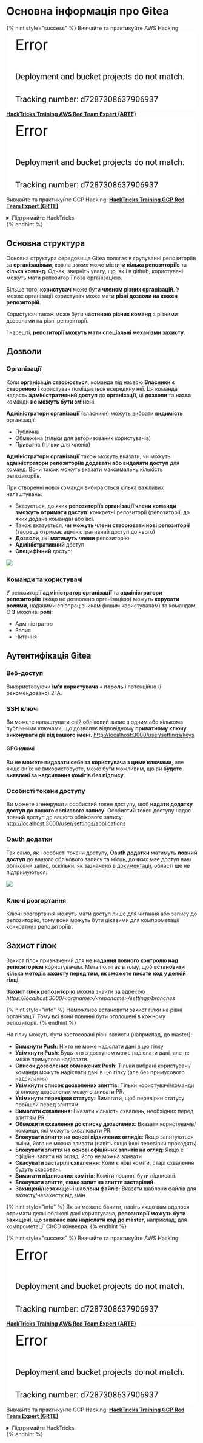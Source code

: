 # Основна інформація про Gitea

{% hint style="success" %}
Вивчайте та практикуйте AWS Hacking:<img src="../../.gitbook/assets/image (1) (1).png" alt="" data-size="line">[**HackTricks Training AWS Red Team Expert (ARTE)**](https://training.hacktricks.xyz/courses/arte)<img src="../../.gitbook/assets/image (1) (1).png" alt="" data-size="line">\
Вивчайте та практикуйте GCP Hacking: <img src="../../.gitbook/assets/image (2).png" alt="" data-size="line">[**HackTricks Training GCP Red Team Expert (GRTE)**<img src="../../.gitbook/assets/image (2).png" alt="" data-size="line">](https://training.hacktricks.xyz/courses/grte)

<details>

<summary>Підтримайте HackTricks</summary>

* Перевірте [**плани підписки**](https://github.com/sponsors/carlospolop)!
* **Приєднуйтесь до** 💬 [**групи Discord**](https://discord.gg/hRep4RUj7f) або [**групи Telegram**](https://t.me/peass) або **слідкуйте** за нами в **Twitter** 🐦 [**@hacktricks\_live**](https://twitter.com/hacktricks\_live)**.**
* **Діліться хакерськими трюками, надсилаючи PR до** [**HackTricks**](https://github.com/carlospolop/hacktricks) та [**HackTricks Cloud**](https://github.com/carlospolop/hacktricks-cloud) репозиторіїв на github.

</details>
{% endhint %}

## Основна структура

Основна структура середовища Gitea полягає в групуванні репозиторіїв за **організаціями**, кожна з яких може містити **кілька репозиторіїв** та **кілька команд**. Однак, зверніть увагу, що, як і в github, користувачі можуть мати репозиторії поза організацією.

Більше того, **користувач** може бути **членом** **різних організацій**. У межах організації користувач може мати **різні дозволи на кожен репозиторій**.

Користувач також може бути **частиною різних команд** з різними дозволами на різні репозиторії.

І нарешті, **репозиторії можуть мати спеціальні механізми захисту**.

## Дозволи

### Організації

Коли **організація створюється**, команда під назвою **Власники** є **створеною** і користувач поміщається всередину неї. Ця команда надасть **адміністративний доступ** до **організації**, ці **дозволи** та **назва** команди **не можуть бути змінені**.

**Адміністратори організації** (власники) можуть вибрати **видимість** організації:

* Публічна
* Обмежена (тільки для авторизованих користувачів)
* Приватна (тільки для членів)

**Адміністратори організації** також можуть вказати, чи можуть **адміністратори репозиторіїв** **додавати або видаляти доступ** для команд. Вони також можуть вказати максимальну кількість репозиторіїв.

При створенні нової команди вибираються кілька важливих налаштувань:

* Вказується, до яких **репозиторіїв організації члени команди зможуть отримати доступ**: конкретні репозиторії (репозиторії, до яких додана команда) або всі.
* Також вказується, **чи можуть члени створювати нові репозиторії** (творець отримає адміністративний доступ до нього)
* **Дозволи**, які **матимуть** **члени** репозиторію:
* **Адміністративний** доступ
* **Специфічний** доступ:

![](<../../.gitbook/assets/image (118).png>)

### Команди та користувачі

У репозиторії **адміністратор організації** та **адміністратори репозиторіїв** (якщо це дозволено організацією) можуть **керувати ролями**, наданими співпрацівникам (іншим користувачам) та командам. Є **3** можливі **ролі**:

* Адміністратор
* Запис
* Читання

## Аутентифікація Gitea

### Веб-доступ

Використовуючи **ім'я користувача + пароль** і потенційно (і рекомендовано) 2FA.

### **SSH ключі**

Ви можете налаштувати свій обліковий запис з одним або кількома публічними ключами, що дозволяє відповідному **приватному ключу виконувати дії від вашого імені.** [http://localhost:3000/user/settings/keys](http://localhost:3000/user/settings/keys)

#### **GPG ключі**

Ви **не можете видавати себе за користувача з цими ключами**, але якщо ви їх не використовуєте, може бути можливим, що ви **будете виявлені за надсилання комітів без підпису**.

### **Особисті токени доступу**

Ви можете згенерувати особистий токен доступу, щоб **надати додатку доступ до вашого облікового запису**. Особистий токен доступу надає повний доступ до вашого облікового запису: [http://localhost:3000/user/settings/applications](http://localhost:3000/user/settings/applications)

### Oauth додатки

Так само, як і особисті токени доступу, **Oauth додатки** матимуть **повний доступ** до вашого облікового запису та місць, до яких має доступ ваш обліковий запис, оскільки, як зазначено в [документації](https://docs.gitea.io/en-us/oauth2-provider/#scopes), області ще не підтримуються:

![](<../../.gitbook/assets/image (194).png>)

### Ключі розгортання

Ключі розгортання можуть мати доступ лише для читання або запису до репозиторію, тому вони можуть бути цікавими для компрометації конкретних репозиторіїв.

## Захист гілок

Захист гілок призначений для **не надання повного контролю над репозиторієм** користувачам. Мета полягає в тому, щоб **встановити кілька методів захисту перед тим, як зможете писати код у деякій гілці**.

**Захист гілок репозиторію** можна знайти за адресою _https://localhost:3000/\<orgname>/\<reponame>/settings/branches_

{% hint style="info" %}
Неможливо встановити захист гілки на рівні організації. Тому всі вони повинні бути оголошені в кожному репозиторії.
{% endhint %}

На гілку можуть бути застосовані різні захисти (наприклад, до master):

* **Вимкнути Push**: Ніхто не може надіслати дані в цю гілку
* **Увімкнути Push**: Будь-хто з доступом може надіслати дані, але не може примусово надіслати.
* **Список дозволених обмежених Push**: Тільки вибрані користувачі/команди можуть надіслати дані в цю гілку (але без примусового надсилання)
* **Увімкнути список дозволених злиттів**: Тільки користувачі/команди зі списку дозволених можуть зливати PR.
* **Увімкнути перевірки статусу:** Вимагати, щоб перевірки статусу пройшли перед злиттям.
* **Вимагати схвалення**: Вказати кількість схвалень, необхідних перед злиттям PR.
* **Обмежити схвалення до списку дозволених**: Вказати користувачів/команди, які можуть схвалювати PR.
* **Блокувати злиття на основі відхилених оглядів**: Якщо запитуються зміни, його не можна зливати (навіть якщо інші перевірки проходять)
* **Блокувати злиття на основі офіційних запитів на огляд**: Якщо є офіційні запити на огляд, його не можна зливати
* **Скасувати застарілі схвалення**: Коли є нові коміти, старі схвалення будуть скасовані.
* **Вимагати підписаних комітів**: Коміти повинні бути підписані.
* **Блокувати злиття, якщо запит на злиття застарілий**
* **Захищені/незахищені шаблони файлів**: Вказати шаблони файлів для захисту/незахисту від змін

{% hint style="info" %}
Як ви можете бачити, навіть якщо вам вдалося отримати деякі облікові дані користувача, **репозиторії можуть бути захищені, що заважає вам надіслати код до master**, наприклад, для компрометації CI/CD конвеєра.
{% endhint %}

{% hint style="success" %}
Вивчайте та практикуйте AWS Hacking:<img src="../../.gitbook/assets/image (1) (1).png" alt="" data-size="line">[**HackTricks Training AWS Red Team Expert (ARTE)**](https://training.hacktricks.xyz/courses/arte)<img src="../../.gitbook/assets/image (1) (1).png" alt="" data-size="line">\
Вивчайте та практикуйте GCP Hacking: <img src="../../.gitbook/assets/image (2).png" alt="" data-size="line">[**HackTricks Training GCP Red Team Expert (GRTE)**<img src="../../.gitbook/assets/image (2).png" alt="" data-size="line">](https://training.hacktricks.xyz/courses/grte)

<details>

<summary>Підтримайте HackTricks</summary>

* Перевірте [**плани підписки**](https://github.com/sponsors/carlospolop)!
* **Приєднуйтесь до** 💬 [**групи Discord**](https://discord.gg/hRep4RUj7f) або [**групи Telegram**](https://t.me/peass) або **слідкуйте** за нами в **Twitter** 🐦 [**@hacktricks\_live**](https://twitter.com/hacktricks\_live)**.**
* **Діліться хакерськими трюками, надсилаючи PR до** [**HackTricks**](https://github.com/carlospolop/hacktricks) та [**HackTricks Cloud**](https://github.com/carlospolop/hacktricks-cloud) репозиторіїв на github.

</details>
{% endhint %}
